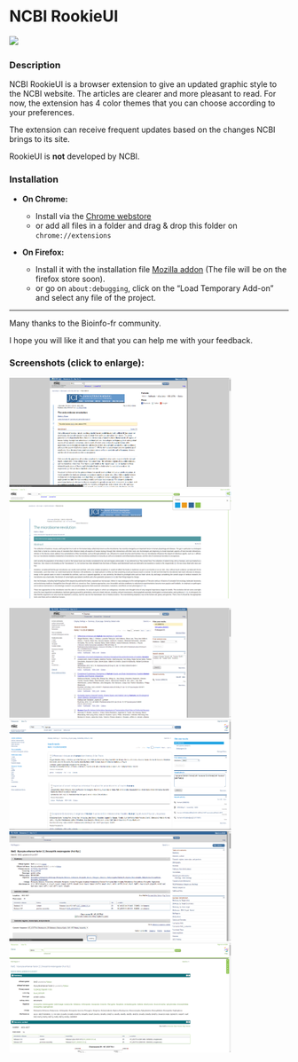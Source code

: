 # NCBI RookieUI
<img src="https://github.com/pierrejacquet/NCBI-RookieUI/blob/master/Chrome/ROOKIEMAX.png?raw=true" width="100">

### Description

NCBI RookieUI is a browser extension to give an updated graphic style to the NCBI website. The articles are clearer and more pleasant to read. For now, the extension has 4 color themes that you can choose according to your preferences.



The extension can receive frequent updates based on the changes NCBI brings to its site.



RookieUI is **not** developed by NCBI.



### Installation

- **On Chrome:**
	- Install via the [Chrome webstore]
	- or add all files in a folder and drag & drop this folder on ```chrome://extensions```



- **On Firefox:**
	- Install it with the installation file [Mozilla addon] (The file will be on the firefox store soon).
	- or go on ```about:debugging```, click on the “Load Temporary Add-on” and select any file of the project.



------

Many thanks to the Bioinfo-fr community.

I hope you will like it and that you can help me with your feedback.

### Screenshots (click to enlarge):

<img src="https://raw.githubusercontent.com/pierrejacquet/NCBI-RookieUI/master/screenshots/old.png" width="400"><img src="https://raw.githubusercontent.com/pierrejacquet/NCBI-RookieUI/master/screenshots/greenblue.png" width="400">

<img src="https://raw.githubusercontent.com/pierrejacquet/NCBI-RookieUI/master/screenshots/searchold.png" width="400">
<img src="https://raw.githubusercontent.com/pierrejacquet/NCBI-RookieUI/master/screenshots/searchnew.png" width="400">

<img src="https://raw.githubusercontent.com/pierrejacquet/NCBI-RookieUI/master/screenshots/Geneold2.png" width="400">
<img src="https://raw.githubusercontent.com/pierrejacquet/NCBI-RookieUI/master/screenshots/Genenew3.png" width="400">


   [chrome://extensions]: <chrome://extensions>
   [Chrome webstore]: <https://chrome.google.com/webstore/detail/ncbi-rookie-ui/abpchaihggmpmpldeofeigihpmiejoba>
   [about:debugging]: <about:debugging>
   [Mozilla addon]: <https://github.com/pierrejacquet/NCBI-RookieUI/blob/master/xpi-files/ncbi_rookieui.xpi?raw=true>
